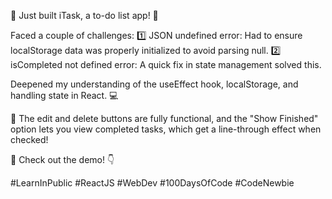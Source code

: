 
🚀 Just built iTask, a to-do list app! 📝

Faced a couple of challenges: 1️⃣ JSON undefined error: Had to ensure localStorage data was properly initialized to avoid parsing null. 2️⃣ isCompleted not defined error: A quick fix in state management solved this.

Deepened my understanding of the useEffect hook, localStorage, and handling state in React. 💻

🔄 The edit and delete buttons are fully functional, and the "Show Finished" option lets you view completed tasks, which get a line-through effect when checked!

🎥 Check out the demo! 👇

#LearnInPublic #ReactJS #WebDev #100DaysOfCode #CodeNewbie
